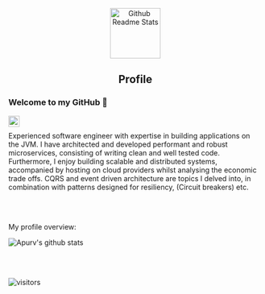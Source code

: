 <p align="center">
 <img width="100px" src="https://res.cloudinary.com/anuraghazra/image/upload/v1594908242/logo_ccswme.svg" align="center" alt="Github Readme Stats" />
 <h2 align="center">Profile</h2>
</p>

### Welcome to my GitHub 👋

<a href="https://www.linkedin.com/in/john-chang-55a784113/">
  <img align="left" alt="Apurv's LinkdeIN" width="22px" src="https://cdn.jsdelivr.net/npm/simple-icons@v3/icons/linkedin.svg" />
</a>
<br />
<div>
 <p>

Experienced software engineer with expertise in building applications on the JVM. I have architected and developed performant and robust microservices, consisting of writing clean and well tested code. Furthermore, I enjoy building scalable and distributed systems, accompanied by hosting on cloud providers whilst analysing the economic trade offs. CQRS and event driven architecture are topics I delved into, in combination with patterns designed for resiliency, (Circuit breakers) etc.
</h4>
</div>

<br />

<br />

<div><p>My profile overview: </p></div>

![Apurv's github stats](https://github-readme-stats.vercel.app/api?username=JohnChangUK&show_icons=true)
<br />
<br />

<br />

 ![visitors](https://visitor-badge.laobi.icu/badge?page_id=JohnChangUK.JohnChangUK)
